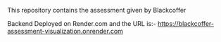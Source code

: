 This repository contains the assessment given by Blackcoffer

Backend Deployed on Render.com and the URL is:- https://blackcoffer-assessment-visualization.onrender.com
